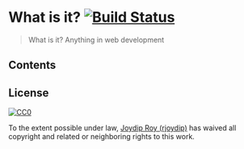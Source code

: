# What is it? [![Build Status](https://travis-ci.org/rjoydip/what-is-it.svg?branch=master)](https://travis-ci.org/rjoydip/what-is-it)

> What is it? Anything in web development

## Contents

## License

[![CC0](http://mirrors.creativecommons.org/presskit/buttons/88x31/svg/cc-zero.svg)](https://creativecommons.org/publicdomain/zero/1.0/)

To the extent possible under law, [Joydip Roy (rjoydip)](https://github.com/rjoydip) has waived all copyright and related or neighboring rights to this work.
